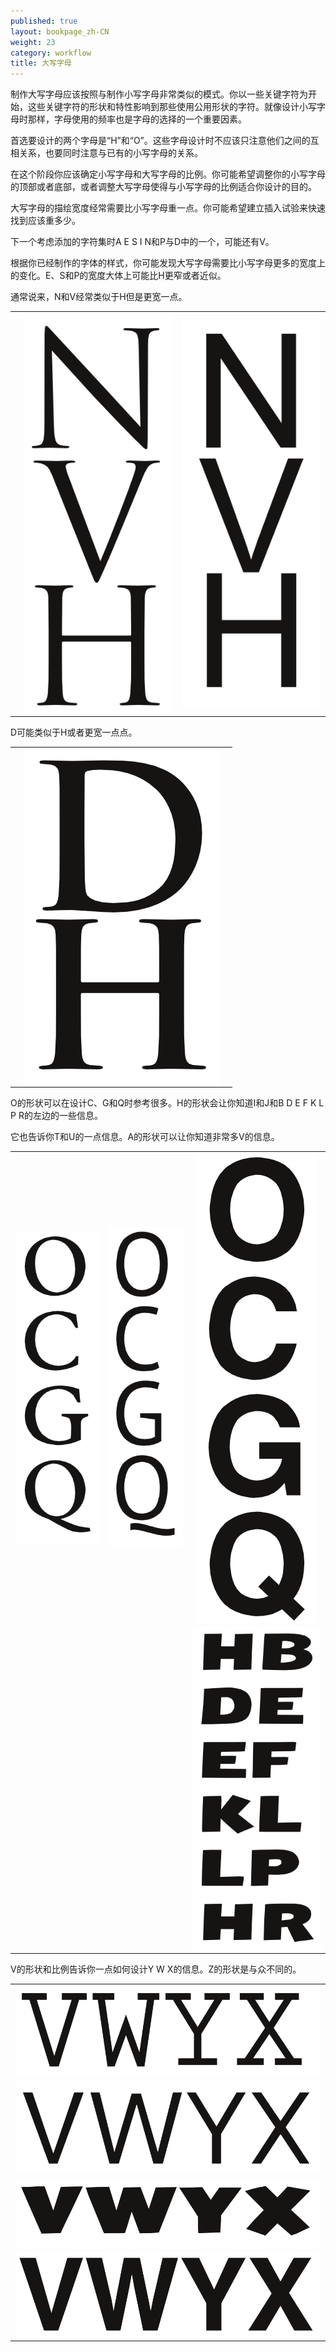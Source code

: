 ```yaml
---
published: true
layout: bookpage_zh-CN
weight: 23
category: workflow
title: 大写字母
---
```


制作大写字母应该按照与制作小写字母非常类似的模式。你以一些关键字符为开始，这些关键字符的形状和特性影响到那些使用公用形状的字符。就像设计小写字母时那样，字母使用的频率也是字母的选择的一个重要因素。

首选要设计的两个字母是“H”和“O”。这些字母设计时不应该只注意他们之间的互相关系，也要同时注意与已有的小写字母的关系。

在这个阶段你应该确定小写字母和大写字母的比例。你可能希望调整你的小写字母的顶部或者底部，或者调整大写字母使得与小写字母的比例适合你设计的目的。

大写字母的描绘宽度经常需要比小写字母重一点。你可能希望建立插入试验来快速找到应该重多少。

下一个考虑添加的字符集时A E S I N和P与D中的一个，可能还有V。

根据你已经制作的字体的样式，你可能发现大写字母需要比小写字母更多的宽度上的变化。E、S和P的宽度大体上可能比H更窄或者近似。

通常说来，N和V经常类似于H但是更宽一点。

<table border="0" cellpadding="13"><tbody><tr><td><img style="display: block; margin-left: auto; margin-right: auto;" src="../en-US/images/NVH-1.png" alt=""></td>
<td><img style="display: block; margin-left: auto; margin-right: auto;" src="../en-US/images/NVH-2.png" alt=""></td>
<td><img style="display: block; margin-left: auto; margin-right: auto;" src="../en-US/images/NVH-3.png" alt=""> </td>
</tr></tbody></table>

D可能类似于H或者更宽一点点。

<table border="0" cellpadding="13"><tbody><tr><td><img style="display: block; margin-left: auto; margin-right: auto;" src="../en-US/images/HD-1.png" alt=""></td>
<td> <img style="display: block; margin-left: auto; margin-right: auto;" src="../en-US/images/HD-2.png" alt=""></td>
<td> <img style="display: block; margin-left: auto; margin-right: auto;" src="../en-US/images/HD-3.png" alt=""></td>
</tr></tbody></table>

O的形状可以在设计C、G和Q时参考很多。H的形状会让你知道I和J和B D E F K L P R的左边的一些信息。

它也告诉你T和U的一点信息。A的形状可以让你知道非常多V的信息。

<table border="0" cellpadding="13"><tbody><tr><td><img style="display: block; margin-left: auto; margin-right: auto;" src="../en-US/images/OCGQ-2.png" alt=""></td>
<td style="text-align: center;"> <img src="../en-US/images/OCGQ-1.png" alt=""></td>
<td><img style="display: block; margin-left: auto; margin-right: auto;" src="../en-US/images/OCGQ-3.png" alt=""></td>
</tr><tr><td><img style="display: block; margin-left: auto; margin-right: auto;" src="../en-US/images/HBDE-3.png" alt=""></td>
<td><img style="display: block; margin-left: auto; margin-right: auto;" src="../en-US/images/HBDE-2.png" alt=""></td>
<td><img style="display: block; margin-left: auto; margin-right: auto;" src="../en-US/images/HBDE-1.png" alt=""></td>
</tr></tbody></table>

V的形状和比例告诉你一点如何设计Y W X的信息。Z的形状是与众不同的。

<table border="0" cellpadding="13"><tbody><tr><td><img src="../en-US/images/VWYX-2.png" alt=""></td>
</tr><tr><td> <img src="../en-US/images/VWYX-3.png" alt=""></td>
</tr><tr><td> <img src="../en-US/images/VWYX-4.png" alt=""></td>
</tr><tr><td> <img src="../en-US/images/VWYX-1.png" alt=""></td>
</tr></tbody></table>
